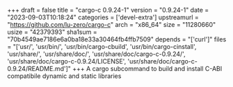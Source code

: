 +++
draft = false
title = "cargo-c 0.9.24-1"
version = "0.9.24-1"
date = "2023-09-03T10:18:24"
categories = ['devel-extra']
upstreamurl = "https://github.com/lu-zero/cargo-c"
arch = "x86_64"
size = "11280660"
usize = "42379393"
sha1sum = "70b4549ae7186e6a0ba18e33a30464fb4ffb7509"
depends = "['curl']"
files = "['usr/', 'usr/bin/', 'usr/bin/cargo-cbuild', 'usr/bin/cargo-cinstall', 'usr/share/', 'usr/share/doc/', 'usr/share/doc/cargo-c-0.9.24/', 'usr/share/doc/cargo-c-0.9.24/LICENSE', 'usr/share/doc/cargo-c-0.9.24/README.md']"
+++
A cargo subcommand to build and install C-ABI compatibile dynamic and static libraries